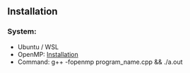 ## Installation

### System:
<ul>
<li>Ubuntu / WSL </li>
<li>OpenMP: <a href='https://www.geeksforgeeks.org/openmp-introduction-with-installation-guide/'>Installation</a> </li>
<li>Command: g++ -fopenmp program_name.cpp && ./a.out
</ul>
